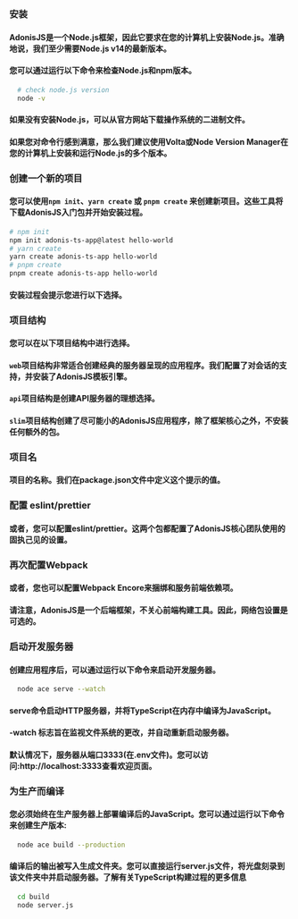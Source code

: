 ### 安装

#### AdonisJS是一个Node.js框架，因此它要求在您的计算机上安装Node.js。准确地说，我们至少需要Node.js v14的最新版本。

#### 您可以通过运行以下命令来检查Node.js和npm版本。

```sh
  # check node.js version
  node -v
```

#### 如果没有安装Node.js，可以从官方网站下载操作系统的二进制文件。

#### 如果您对命令行感到满意，那么我们建议使用Volta或Node Version Manager在您的计算机上安装和运行Node.js的多个版本。

### 创建一个新的项目

#### 您可以使用`npm init`、`yarn create` 或 `pnpm create` 来创建新项目。这些工具将下载AdonisJS入门包并开始安装过程。

```sh
# npm init
npm init adonis-ts-app@latest hello-world
# yarn create
yarn create adonis-ts-app hello-world
# pnpm create
pnpm create adonis-ts-app hello-world
```

#### 安装过程会提示您进行以下选择。

### 项目结构
#### 您可以在以下项目结构中进行选择。

#### `web`项目结构非常适合创建经典的服务器呈现的应用程序。我们配置了对会话的支持，并安装了AdonisJS模板引擎。

#### `api`项目结构是创建API服务器的理想选择。

#### `slim`项目结构创建了尽可能小的AdonisJS应用程序，除了框架核心之外，不安装任何额外的包。

### 项目名

#### 项目的名称。我们在package.json文件中定义这个提示的值。

### 配置 eslint/prettier

#### 或者，您可以配置eslint/prettier。这两个包都配置了AdonisJS核心团队使用的固执己见的设置。

### 再次配置Webpack

#### 或者，您也可以配置Webpack Encore来捆绑和服务前端依赖项。

#### 请注意，AdonisJS是一个后端框架，不关心前端构建工具。因此，网络包设置是可选的。

### 启动开发服务器

#### 创建应用程序后，可以通过运行以下命令来启动开发服务器。

```sh
  node ace serve --watch
```

#### serve命令启动HTTP服务器，并将TypeScript在内存中编译为JavaScript。

#### -watch 标志旨在监视文件系统的更改，并自动重新启动服务器。

#### 默认情况下，服务器从端口3333(在.env文件)。您可以访问:http://localhost:3333查看欢迎页面。

### 为生产而编译

#### 您必须始终在生产服务器上部署编译后的JavaScript。您可以通过运行以下命令来创建生产版本:

```sh
  node ace build --production
```

#### 编译后的输出被写入生成文件夹。您可以直接运行server.js文件，将光盘刻录到该文件夹中并启动服务器。了解有关TypeScript构建过程的更多信息

```sh
  cd build
  node server.js
```
